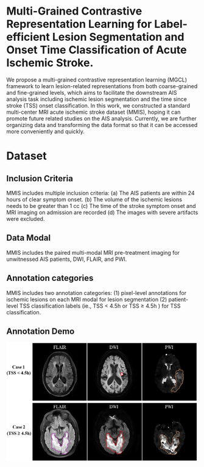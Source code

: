 # Multi-Grained Contrastive Representation Learning for Label-efficient Lesion Segmentation and Onset Time Classification of Acute Ischemic Stroke.
We propose a multi-grained contrastive representation learning (MGCL) framework to learn lesion-related representations from both coarse-grained and fine-grained levels, which aims to facilitate the downstream AIS analysis task including ischemic lesion segmentation and the time since stroke (TSS) onset classification. In this work, we constructed a standard multi-center MRI acute ischemic stroke dataset (MMIS), hoping it can promote future related studies on the AIS analysis. Currently, we are further organizing data and transforming the data format so that it can be accessed more conveniently and quickly. 

# Dataset
## Inclusion Criteria
MMIS includes multiple inclusion criteria: (a) The AIS patients are within 24 hours of clear symptom onset. (b) The volume of the ischemic lesions needs to be greater than 1 cc (c) The time of the stroke symptom onset and MRI imaging on admission are recorded (d) The images with severe artifacts were excluded.
## Data Modal
MMIS includes the paired multi-modal MRI pre-treatment imaging for unwitnessed AIS patients, DWI, FLAIR, and PWI. 
## Annotation categories
MMIS includes two annotation categories: (1) pixel-level annotations for ischemic lesions on each MRI modal for lesion segmentation (2) patient-level TSS classification labels (ie., TSS < 4.5h or TSS ≥ 4.5h ) for TSS classification.
## Annotation Demo
<img src="https://github.com/JiaRuiS/MGCL/blob/main/data/data demo.PNG" width="532" height="312" alt="微信小程序"/><br/>
